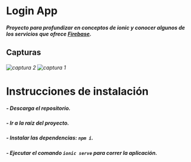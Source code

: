 # Login App


##### Proyecto para profundizar en conceptos de ionic y conocer algunos de los servicios que ofrece [Firebase](https://firebase.google.com/).

## Capturas

###### ![captura 2](https://i.ibb.co/fxVQWpk/login1.png) ![captura 1](https://i.ibb.co/3CbdSGk/login2.png)

# Instrucciones de instalación

##### - Descarga el repositorio.
##### - Ir a la raíz del proyecto.
##### - Instalar las dependencias: ```npm i```.
##### - Ejecutar el comando ```ionic serve``` para correr la aplicación.
